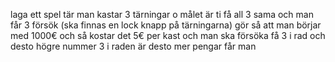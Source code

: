 laga ett spel tär man kastar 3 tärningar o målet är ti få all 3 sama och man får 3 försök (ska finnas en lock knapp på tärningarna)
gör så att man börjar med 1000€ och så kostar det 5€ per kast och man ska försöka få 3 i rad och desto högre nummer 3 i raden är desto mer pengar får man
